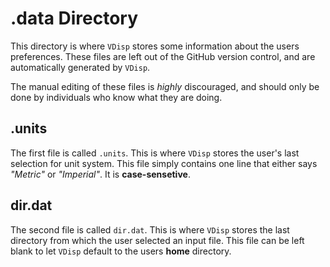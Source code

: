 # .data Directory

This directory is where `VDisp` stores some information about the users preferences. These files are left out of the GitHub version control, and are automatically generated by `VDisp`.

The manual editing of these files is *highly* discouraged, and should only be done by individuals who know what they are doing.

## .units

The first file is called `.units`. This is where `VDisp` stores the user's last selection for unit system. This file simply contains one line that either says *"Metric"* or *"Imperial"*. It is **case-sensetive**.

## dir.dat

The second file is called `dir.dat`. This is where `VDisp` stores the last directory from which the user selected an input file. This file can be left blank to let `VDisp` default to the users **home** directory.

